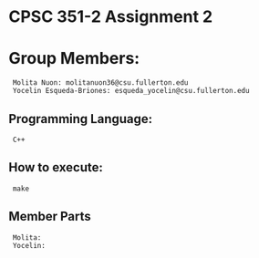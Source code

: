 # CPSC 351-2 Assignment 2

# Group Members: 
     Molita Nuon: molitanuon36@csu.fullerton.edu
     Yocelin Esqueda-Briones: esqueda_yocelin@csu.fullerton.edu

## Programming Language: 
     C++

## How to execute: 
     make 

## Member Parts
     Molita: 
     Yocelin: 
